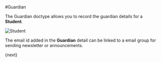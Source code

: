 #Guardian

The Guardian doctype allows you to record the guardian details for a **Student**.

<img class="screenshot" alt="Student" src="{{docs_base_url}}/docs/assets/img/schools/student/guardian.png">

The email id added in the **Guardian** detail can be linked to a email group for sending newsletter or announcements.

{next}